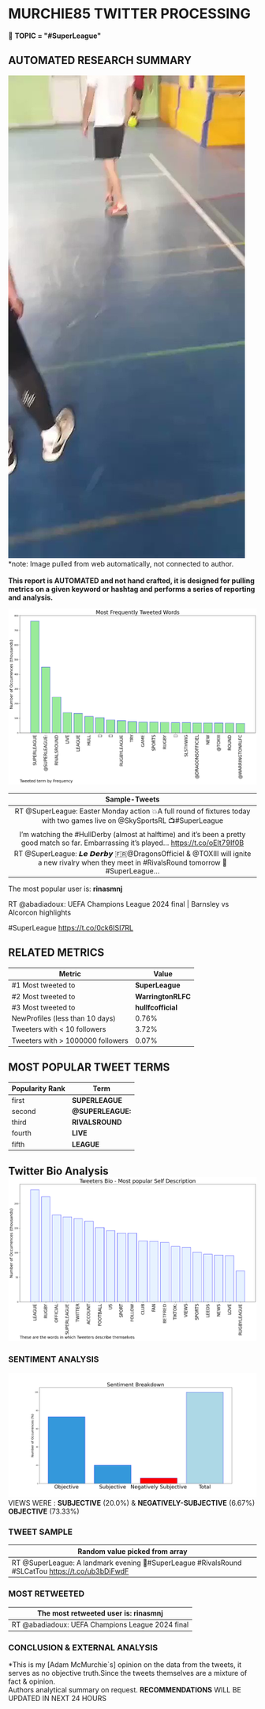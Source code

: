 # MURCHIE85 TWITTER PROCESSING 
&#x1F34E; **TOPIC = "#SuperLeague"**

## AUTOMATED RESEARCH SUMMARY

![image](assets/2022-04-18hashtagImage.png)*note: Image pulled from web automatically, not connected to author.
<br></br>
<b> This report is AUTOMATED and not hand crafted, it is designed for pulling metrics on a given keyword or hashtag and performs a series of reporting and analysis.</b>



![image](assets/2022-04-18TWEETS.png)



|                **Sample-Tweets**        |
| :-------------: |
| RT @SuperLeague: Easter Monday action 💥A full round of fixtures today with two games live on @SkySportsRL 📺#SuperLeague |
| I’m watching the #HullDerby (almost at halftime) and it’s been a pretty good match so far. Embarrassing it’s played… https://t.co/oEIt79If0B |
| RT @SuperLeague: 𝙇𝙚 𝘿𝙚𝙧𝙗𝙮 🇫🇷@DragonsOfficiel &amp; @TOXIII will ignite a new rivalry when they meet in #RivalsRound tomorrow 😤#SuperLeague… |

The most popular user is: **rinasmnj**
<div class="alert alert-block alert-danger"> RT @abadiadoux: UEFA Champions League 2024 final | Barnsley vs Alcorcon highlights 

#SuperLeague https://t.co/0ck6ISI7RL</div>

## RELATED METRICS<br>
| Metric | Value |
| ------------- | ------------- |
| #1 Most tweeted to  | **SuperLeague** |
| #2 Most tweeted to  | **WarringtonRLFC** |
| #3 Most tweeted to  | **hullfcofficial** |
| NewProfiles (less than 10 days) | 0.76%  |
| Tweeters with < 10 followers  | 3.72%|
| Tweeters with > 1000000 followers  | 0.07%  |



## MOST POPULAR TWEET TERMS 


| Popularity Rank  | Term |
| ------------- | ------------- |
| first  | **SUPERLEAGUE**  |
| second  | **@SUPERLEAGUE:**  |
| third  | **RIVALSROUND** |
| fourth  | **LIVE**  |
| fifth  | **LEAGUE**  |


## Twitter Bio Analysis![image](assets/2022-04-18BIO.png)
### SENTIMENT ANALYSIS
![image](assets/2022-04-18sentiment.png)
VIEWS WERE : **SUBJECTIVE**  (20.0%) & **NEGATIVELY-SUBJECTIVE** (6.67%) **OBJECTIVE** (73.33%)

### TWEET SAMPLE 
| Random value picked from array |
| ------------- |
|RT @SuperLeague: A landmark evening 🤝#SuperLeague #RivalsRound #SLCatTou https://t.co/ub3bDiFwdF |

### MOST RETWEETED 

| The most retweeted user is: **rinasmnj**  |
| ------------- |
| RT @abadiadoux: UEFA Champions League 2024 final | Barnsley vs Alcorcon highlights #SuperLeague https://t.co/0ck6ISI7RL |

### CONCLUSION & EXTERNAL ANALYSIS

*This is my [Adam McMurchie`s] opinion on the data from the tweets, it serves as no objective truth.Since the tweets themselves are a mixture of fact & opinion.<br>
Authors analytical summary on request.
**RECOMMENDATIONS** WILL BE UPDATED IN NEXT  24 HOURS <br>